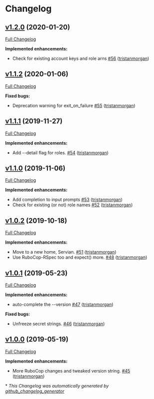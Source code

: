 # Changelog

## [v1.2.0](https://github.com/servian/awskeyring/tree/v1.2.0) (2020-01-20)

[Full Changelog](https://github.com/servian/awskeyring/compare/v1.1.2...v1.2.0)

**Implemented enhancements:**

- Check for existing account keys and role arns [\#56](https://github.com/servian/awskeyring/pull/56) ([tristanmorgan](https://github.com/tristanmorgan))

## [v1.1.2](https://github.com/servian/awskeyring/tree/v1.1.2) (2020-01-06)

[Full Changelog](https://github.com/servian/awskeyring/compare/v1.1.1...v1.1.2)

**Fixed bugs:**

- Deprecation warning for exit\_on\_failure [\#55](https://github.com/servian/awskeyring/pull/55) ([tristanmorgan](https://github.com/tristanmorgan))

## [v1.1.1](https://github.com/servian/awskeyring/tree/v1.1.1) (2019-11-27)

[Full Changelog](https://github.com/servian/awskeyring/compare/v1.1.0...v1.1.1)

**Implemented enhancements:**

- Add --detail flag for roles. [\#54](https://github.com/servian/awskeyring/pull/54) ([tristanmorgan](https://github.com/tristanmorgan))

## [v1.1.0](https://github.com/servian/awskeyring/tree/v1.1.0) (2019-11-06)

[Full Changelog](https://github.com/servian/awskeyring/compare/v1.0.2...v1.1.0)

**Implemented enhancements:**

- Add completion to input prompts [\#53](https://github.com/servian/awskeyring/pull/53) ([tristanmorgan](https://github.com/tristanmorgan))
- Check for existing \(or not\) role names [\#52](https://github.com/servian/awskeyring/pull/52) ([tristanmorgan](https://github.com/tristanmorgan))

## [v1.0.2](https://github.com/servian/awskeyring/tree/v1.0.2) (2019-10-18)

[Full Changelog](https://github.com/servian/awskeyring/compare/v1.0.1...v1.0.2)

**Implemented enhancements:**

- Move to a new home, Servian. [\#51](https://github.com/servian/awskeyring/pull/51) ([tristanmorgan](https://github.com/tristanmorgan))
- Use RuboCop-RSpec too and expect\(\) more. [\#48](https://github.com/servian/awskeyring/pull/48) ([tristanmorgan](https://github.com/tristanmorgan))

## [v1.0.1](https://github.com/servian/awskeyring/tree/v1.0.1) (2019-05-23)

[Full Changelog](https://github.com/servian/awskeyring/compare/v1.0.0...v1.0.1)

**Implemented enhancements:**

- auto-complete the --version [\#47](https://github.com/servian/awskeyring/pull/47) ([tristanmorgan](https://github.com/tristanmorgan))

**Fixed bugs:**

- Unfreeze secret strings. [\#46](https://github.com/servian/awskeyring/pull/46) ([tristanmorgan](https://github.com/tristanmorgan))

## [v1.0.0](https://github.com/servian/awskeyring/tree/v1.0.0) (2019-05-19)

[Full Changelog](https://github.com/servian/awskeyring/compare/v0.10.0...v1.0.0)

**Implemented enhancements:**

- More RuboCop changes and tweaked version string. [\#45](https://github.com/servian/awskeyring/pull/45) ([tristanmorgan](https://github.com/tristanmorgan))



\* *This Changelog was automatically generated by [github_changelog_generator](https://github.com/github-changelog-generator/github-changelog-generator)*

